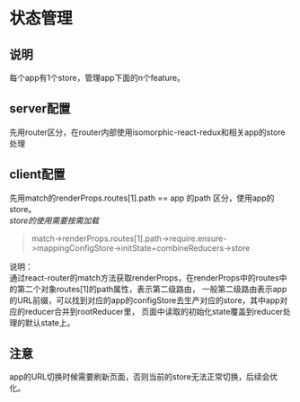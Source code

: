 # 状态管理

## 说明

每个app有1个store，管理app下面的n个feature。

## server配置
先用router区分，在router内部使用isomorphic-react-redux和相关app的store处理

## client配置
先用match的renderProps.routes[1].path == app 的path 区分，使用app的store。<br>
_store的使用需要按需加载_

> match->renderProps.routes[1].path->require.ensure->mappingConfigStore->initState+combineReducers->store

说明：<br>
通过react-router的match方法获取renderProps，在renderProps中的routes中的第二个对象routes[1]的path属性，表示第二级路由，
一般第二级路由表示app的URL前缀，可以找到对应的app的configStore去生产对应的store，其中app对应的reducer合并到rootReducer里，
页面中读取的初始化state覆盖到reducer处理的默认state上。

## 注意
app的URL切换时候需要刷新页面，否则当前的store无法正常切换，后续会优化。